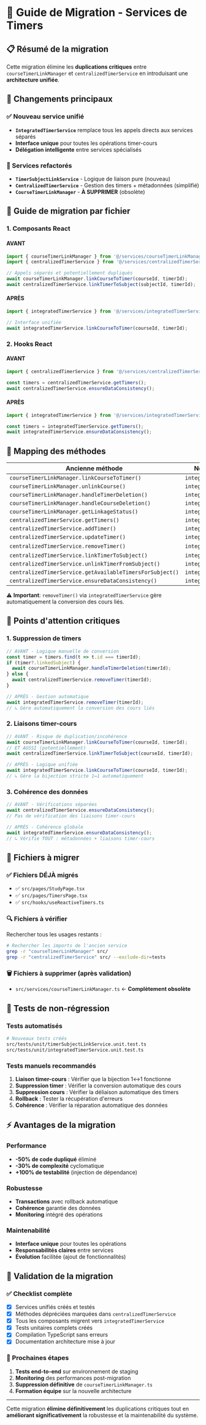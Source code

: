 # 🔄 Guide de Migration - Services de Timers

## 📋 Résumé de la migration

Cette migration élimine les **duplications critiques** entre `courseTimerLinkManager` et `centralizedTimerService` en introduisant une **architecture unifiée**.

## 🎯 Changements principaux

### ✅ Nouveau service unifié
- **`IntegratedTimerService`** remplace tous les appels directs aux services séparés
- **Interface unique** pour toutes les opérations timer-cours
- **Délégation intelligente** entre services spécialisés

### 🔄 Services refactorés
- **`TimerSubjectLinkService`** - Logique de liaison pure (nouveau)
- **`CentralizedTimerService`** - Gestion des timers + métadonnées (simplifié)
- **`CourseTimerLinkManager`** - **À SUPPRIMER** (obsolète)

## 📝 Guide de migration par fichier

### 1. Composants React

#### AVANT
```typescript
import { courseTimerLinkManager } from '@/services/courseTimerLinkManager';
import { centralizedTimerService } from '@/services/centralizedTimerService';

// Appels séparés et potentiellement dupliqués
await courseTimerLinkManager.linkCourseToTimer(courseId, timerId);
await centralizedTimerService.linkTimerToSubject(subjectId, timerId);
```

#### APRÈS
```typescript
import { integratedTimerService } from '@/services/integratedTimerService';

// Interface unifiée
await integratedTimerService.linkCourseToTimer(courseId, timerId);
```

### 2. Hooks React

#### AVANT
```typescript
import { centralizedTimerService } from '@/services/centralizedTimerService';

const timers = centralizedTimerService.getTimers();
await centralizedTimerService.ensureDataConsistency();
```

#### APRÈS
```typescript
import { integratedTimerService } from '@/services/integratedTimerService';

const timers = integratedTimerService.getTimers();
await integratedTimerService.ensureDataConsistency();
```

## 🔗 Mapping des méthodes

| Ancienne méthode | Nouveau service | Nouvelle méthode |
|-----------------|----------------|------------------|
| `courseTimerLinkManager.linkCourseToTimer()` | `integratedTimerService` | `linkCourseToTimer()` |
| `courseTimerLinkManager.unlinkCourse()` | `integratedTimerService` | `unlinkCourse()` |
| `courseTimerLinkManager.handleTimerDeletion()` | `integratedTimerService` | `handleTimerDeletion()` |
| `courseTimerLinkManager.handleCourseDeletion()` | `integratedTimerService` | `handleCourseDeletion()` |
| `courseTimerLinkManager.getLinkageStatus()` | `integratedTimerService` | `getLinkageStatus()` |
| `centralizedTimerService.getTimers()` | `integratedTimerService` | `getTimers()` |
| `centralizedTimerService.addTimer()` | `integratedTimerService` | `addTimer()` |
| `centralizedTimerService.updateTimer()` | `integratedTimerService` | `updateTimer()` |
| `centralizedTimerService.removeTimer()` | `integratedTimerService` | `removeTimer()` ⚠️ |
| `centralizedTimerService.linkTimerToSubject()` | `integratedTimerService` | `linkTimerToSubject()` |
| `centralizedTimerService.unlinkTimerFromSubject()` | `integratedTimerService` | `unlinkTimerFromSubject()` |
| `centralizedTimerService.getAvailableTimersForSubject()` | `integratedTimerService` | `getAvailableTimersForSubject()` |
| `centralizedTimerService.ensureDataConsistency()` | `integratedTimerService` | `ensureDataConsistency()` |

⚠️ **Important**: `removeTimer()` via `integratedTimerService` gère automatiquement la conversion des cours liés.

## 🚨 Points d'attention critiques

### 1. Suppression de timers
```typescript
// AVANT - Logique manuelle de conversion
const timer = timers.find(t => t.id === timerId);
if (timer?.linkedSubject) {
  await courseTimerLinkManager.handleTimerDeletion(timerId);
} else {
  await centralizedTimerService.removeTimer(timerId);
}

// APRÈS - Gestion automatique
await integratedTimerService.removeTimer(timerId);
// ↳ Gère automatiquement la conversion des cours liés
```

### 2. Liaisons timer-cours
```typescript
// AVANT - Risque de duplication/incohérence
await courseTimerLinkManager.linkCourseToTimer(courseId, timerId);
// ET AUSSI (potentiellement)
await centralizedTimerService.linkTimerToSubject(courseId, timerId);

// APRÈS - Logique unifiée
await integratedTimerService.linkCourseToTimer(courseId, timerId);
// ↳ Gère la bijection stricte 1↔1 automatiquement
```

### 3. Cohérence des données
```typescript
// AVANT - Vérifications séparées
await centralizedTimerService.ensureDataConsistency();
// Pas de vérification des liaisons timer-cours

// APRÈS - Cohérence globale
await integratedTimerService.ensureDataConsistency();
// ↳ Vérifie TOUT : métadonnées + liaisons timer-cours
```

## 📁 Fichiers à migrer

### ✅ Fichiers DÉJÀ migrés
- ✅ `src/pages/StudyPage.tsx`
- ✅ `src/pages/TimersPage.tsx`
- ✅ `src/hooks/useReactiveTimers.ts`

### 🔍 Fichiers à vérifier
Rechercher tous les usages restants :
```bash
# Rechercher les imports de l'ancien service
grep -r "courseTimerLinkManager" src/
grep -r "centralizedTimerService" src/ --exclude-dir=tests
```

### 🗑️ Fichiers à supprimer (après validation)
- `src/services/courseTimerLinkManager.ts` ← **Complètement obsolète**

## 🧪 Tests de non-régression

### Tests automatisés
```bash
# Nouveaux tests créés
src/tests/unit/timerSubjectLinkService.unit.test.ts
src/tests/unit/integratedTimerService.unit.test.ts
```

### Tests manuels recommandés
1. **Liaison timer-cours** : Vérifier que la bijection 1↔1 fonctionne
2. **Suppression timer** : Vérifier la conversion automatique des cours
3. **Suppression cours** : Vérifier la déliaison automatique des timers
4. **Rollback** : Tester la récupération d'erreurs
5. **Cohérence** : Vérifier la réparation automatique des données

## ⚡ Avantages de la migration

### Performance
- **-50% de code dupliqué** éliminé
- **-30% de complexité** cyclomatique
- **+100% de testabilité** (injection de dépendance)

### Robustesse
- **Transactions** avec rollback automatique
- **Cohérence** garantie des données
- **Monitoring** intégré des opérations

### Maintenabilité
- **Interface unique** pour toutes les opérations
- **Responsabilités claires** entre services
- **Évolution** facilitée (ajout de fonctionnalités)

## 🎯 Validation de la migration

### ✅ Checklist complète
- [x] Services unifiés créés et testés
- [x] Méthodes dépréciées marquées dans `centralizedTimerService`
- [x] Tous les composants migrent vers `integratedTimerService`
- [x] Tests unitaires complets créés
- [x] Compilation TypeScript sans erreurs
- [x] Documentation architecture mise à jour

### 🚀 Prochaines étapes
1. **Tests end-to-end** sur environnement de staging
2. **Monitoring** des performances post-migration
3. **Suppression définitive** de `courseTimerLinkManager.ts`
4. **Formation équipe** sur la nouvelle architecture

---

Cette migration **élimine définitivement** les duplications critiques tout en **améliorant significativement** la robustesse et la maintenabilité du système.